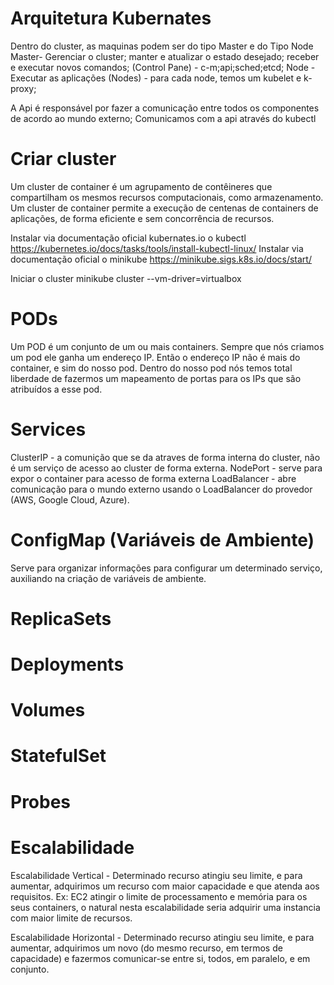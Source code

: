 # Arquitetura Kubernates

Dentro do cluster, as maquinas podem ser do tipo Master e do Tipo Node
Master- Gerenciar o cluster; manter e atualizar o estado desejado; receber e executar novos comandos;
	(Control Pane) - c-m;api;sched;etcd;
Node - Executar as aplicações
	(Nodes) - para cada node, temos um kubelet e k-proxy;

A Api é responsável por fazer a comunicação entre todos os componentes de acordo ao mundo externo;
Comunicamos com a api através do kubectl

# Criar cluster

Um cluster de container é um agrupamento de contêineres que compartilham os mesmos recursos computacionais, como armazenamento. 
Um cluster de container permite a execução de centenas de containers de aplicações, de forma eficiente e sem concorrência de recursos.

Instalar via documentação oficial kubernates.io o kubectl https://kubernetes.io/docs/tasks/tools/install-kubectl-linux/
Instalar via documentação oficial o minikube https://minikube.sigs.k8s.io/docs/start/

Iniciar o cluster
minikube cluster --vm-driver=virtualbox

# PODs

Um POD é um conjunto de um ou mais containers. Sempre que nós criamos um pod ele ganha um endereço IP. Então o endereço IP não é mais do container, e sim do nosso pod. Dentro do nosso pod nós temos total liberdade de fazermos um mapeamento de portas para os IPs que são atribuídos a esse pod.

# Services

ClusterIP - a comunição que se da atraves de forma interna do cluster, não é um serviço de acesso ao cluster de forma externa.
NodePort - serve para expor o container para acesso de forma externa
LoadBalancer - abre comunicação para o mundo externo usando o LoadBalancer do provedor (AWS, Google Cloud, Azure).

# ConfigMap (Variáveis de Ambiente)

Serve para organizar informações para configurar um determinado serviço, auxiliando na criação de variáveis de ambiente.

# ReplicaSets

# Deployments

# Volumes

# StatefulSet

# Probes

# Escalabilidade 
Escalabilidade Vertical - Determinado recurso atingiu seu limite, e para aumentar, adquirimos um recurso com maior capacidade e que atenda aos requisitos. 
Ex: EC2 atingir o limite de processamento e memória para os seus containers, o natural nesta escalabilidade seria adquirir uma instancia com maior limite de recursos.

Escalabilidade Horizontal - Determinado recurso atingiu seu limite, e para aumentar, adquirimos um novo (do mesmo recurso, em termos de capacidade) e fazermos comunicar-se entre si, todos, em paralelo, e em conjunto.